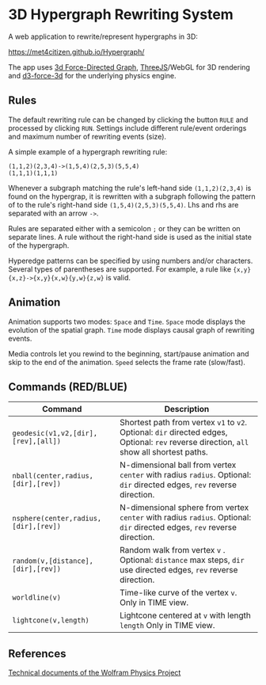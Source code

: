 # 3D Hypergraph Rewriting System

A web application to rewrite/represent hypergraphs in 3D:

https://met4citizen.github.io/Hypergraph/

The app uses [3d Force-Directed Graph](https://github.com/vasturiano/3d-force-graph),
[ThreeJS](https://github.com/mrdoob/three.js/)/WebGL for 3D rendering and
[d3-force-3d](https://github.com/vasturiano/d3-force-3d) for the underlying
physics engine.

## Rules

The default rewriting rule can be changed by clicking the button `RULE` and
processed by clicking `RUN`. Settings include different rule/event orderings
and maximum number of rewriting events (size).

A simple example of a hypergraph rewriting rule:

```
(1,1,2)(2,3,4)->(1,5,4)(2,5,3)(5,5,4)
(1,1,1)(1,1,1)
```

Whenever a subgraph matching the rule's left-hand side `(1,1,2)(2,3,4)` is
found on the hypergrap, it is rewritten with a subgraph following
the pattern of to the rule's right-hand side `(1,5,4)(2,5,3)(5,5,4)`.
Lhs and rhs are separated with an arrow `->`.

Rules are separated either with a semicolon `;` or they can be written on
separate lines. A rule without the right-hand side is used as the initial state
of the hypergraph.

Hyperedge patterns can be specified by using numbers and/or characters.
Several types of parentheses are supported.  For example, a rule like
`{x,y}{x,z}->{x,y}{x,w}{y,w}{z,w}` is valid.

## Animation

Animation supports two modes: `Space` and `Time`. `Space` mode displays
the evolution of the spatial graph. `Time` mode displays causal graph of
rewriting events.

Media controls let you rewind to the beginning, start/pause animation and
skip to the end of the animation. `Speed` selects the frame rate (slow/fast).

## Commands (RED/BLUE)

Command | Description
--- | ---
`geodesic(v1,v2,[dir],[rev],[all])` | Shortest path from vertex `v1` to `v2`. Optional: `dir` directed edges, Optional: `rev` reverse direction, `all` show all shortest paths.
`nball(center,radius,[dir],[rev])` | N-dimensional ball from vertex `center` with radius `radius`. Optional: `dir` directed edges, `rev` reverse direction.
`nsphere(center,radius,[dir],[rev])` | N-dimensional sphere from vertex `center` with radius `radius`. Optional: `dir` directed edges, `rev` reverse direction.
`random(v,[distance],[dir],[rev])` | Random walk from vertex `v` . Optional: `distance` max steps, `dir` use directed edges, `rev` reverse direction.
`worldline(v)` | Time-like curve of the vertex `v`. Only in TIME view.
`lightcone(v,length)` | Lightcone centered at `v` with length `length` Only in TIME view.

## References

[Technical documents of the Wolfram Physics Project](https://www.wolframphysics.org/technical-documents/)


